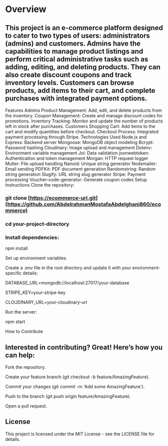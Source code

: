 
 # **Overview**

##  This project is an e-commerce platform designed to cater to two types of users: administrators (admins) and customers. Admins have the capabilities to manage product listings and perform critical administrative tasks such as adding, editing, and deleting products. They can also create discount coupons and track inventory levels. Customers can browse products, add items to their cart, and complete purchases with integrated payment options.

Features
Admins
Product Management: Add, edit, and delete products from the inventory.
Coupon Management: Create and manage discount codes for promotions.
Inventory Tracking: Monitor and update the number of products left in stock after purchases.
Customers
Shopping Cart: Add items to the cart and modify quantities before checkout.
Checkout Process: Integrated payment processing through Stripe.
Technologies Used
Node.js and Express: Backend server
Mongoose: MongoDB object modeling
Bcrypt: Password hashing
Cloudinary: Image upload and management
Dotenv: Environment variable management
Joi: Data validation
jsonwebtoken: Authentication and token management
Morgan: HTTP request logger
Multer: File upload handling
Nanoid: Unique string generator
Nodemailer: Email sending
PDFKit: PDF document generation
Randomstring: Random string generation
Slugify: URL string slug generator
Stripe: Payment processing
Voucher-code-generator: Generate coupon codes
Setup Instructions
Clone the repository:


### git clone [https://ecommerce-url.git](https://github.com/AbdelrahmanMostafaAbdelghani860/ecommerce)

### cd your-project-directory

 ### Install dependencies:


npm install

Set up environment variables:

Create a .env file in the root directory and update it with your environment-specific details:


DATABASE_URL=mongodb://localhost:27017/your-database

STRIPE_KEY=your-stripe-key

CLOUDINARY_URL=your-cloudinary-url

Run the server:


npm start

How to Contribute

## Interested in contributing? Great! Here’s how you can help:

Fork the repository.

Create your feature branch (git checkout -b feature/AmazingFeature).

Commit your changes (git commit -m 'Add some AmazingFeature').

Push to the branch (git push origin feature/AmazingFeature).

Open a pull request.

## License

This project is licensed under the MIT License - see the LICENSE file for details.
